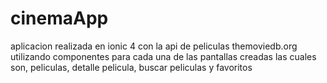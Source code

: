 # cinemaApp
aplicacion realizada en ionic 4  con la api de peliculas themoviedb.org
utilizando componentes para cada una de las pantallas creadas las cuales son, peliculas, detalle pelicula, buscar peliculas y favoritos

